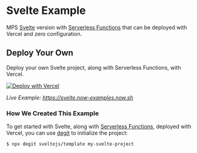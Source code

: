 # Svelte Example

MPS [Svelte](https://svelte.dev/) version with [Serverless Functions](https://vercel.com/docs/v2/serverless-functions/introduction) that can be deployed with Vercel and zero configuration.

## Deploy Your Own

Deploy your own Svelte project, along with Serverless Functions, with Vercel.

[![Deploy with Vercel](https://vercel.com/button)](https://vercel.com/import/project?template=https://github.com/vercel/vercel/tree/master/examples/svelte)

_Live Example: https://svelte.now-examples.now.sh_

### How We Created This Example

To get started with Svelte, along with [Serverless Functions](https://vercel.com/docs/v2/serverless-functions/introduction), deployed with Vercel, you can use [degit](https://github.com/Rich-Harris/degit) to initialize the project:

```shell
$ npx degit sveltejs/template my-svelte-project
```
